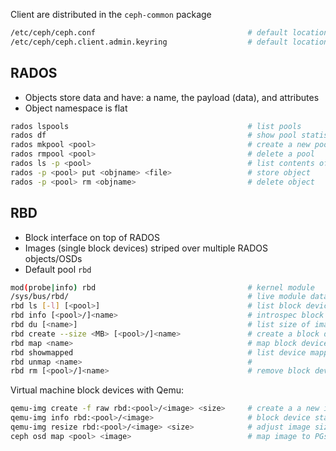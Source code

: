 
Client are distributed in the `ceph-common` package

```bash
/etc/ceph/ceph.conf                                  # default location for configuration
/etc/ceph/ceph.client.admin.keyring                  # default location for admin key 
```

## RADOS

* Objects store data and have: a name, the payload (data), and attributes
* Object namespace is flat

```bash
rados lspools                                        # list pools
rados df                                             # show pool statistics
rados mkpool <pool>                                  # create a new pool     
rados rmpool <pool>                                  # delete a pool
rados ls -p <pool>                                   # list contents of pool
rados -p <pool> put <objname> <file>                 # store object
rados -p <pool> rm <objname>                         # delete object
```

## RBD

- Block interface on top of RADOS
- Images (single block devices) striped over multiple RADOS objects/OSDs
- Default pool `rbd`

```bash
mod(probe|info) rbd                                  # kernel module
/sys/bus/rbd/                                        # live module data
rbd ls [-l] [<pool>]                                 # list block devices
rbd info [<pool>/]<name>                             # introspec block device image
rbd du [<name>]                                      # list size of images
rbd create --size <MB> [<pool>/]<name>               # create a block device image
rbd map <name>                                       # map block device image
rbd showmapped                                       # list device mappring
rbd unmap <name>                                     # 
rbd rm [<pool>/]<name>                               # remove block device image
```

Virtual machine block devices with Qemu:

```bash
qemu-img create -f raw rbd:<pool>/<image> <size>     # create a a new image block device
qemu-img info rbd:<pool>/<image>                     # block device states
qemu-img resize rbd:<pool>/<image> <size>            # adjust image size
ceph osd map <pool> <image>                          # map image to PGs
```











